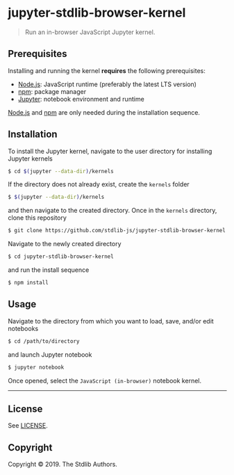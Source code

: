 <!--

@license Apache-2.0

Copyright (c) 2019 The Stdlib Authors.

Licensed under the Apache License, Version 2.0 (the "License");
you may not use this file except in compliance with the License.
You may obtain a copy of the License at

   http://www.apache.org/licenses/LICENSE-2.0

Unless required by applicable law or agreed to in writing, software
distributed under the License is distributed on an "AS IS" BASIS,
WITHOUT WARRANTIES OR CONDITIONS OF ANY KIND, either express or implied.
See the License for the specific language governing permissions and
limitations under the License.

-->

# jupyter-stdlib-browser-kernel

> Run an in-browser JavaScript Jupyter kernel.

<!-- Section to include introductory text. Make sure to keep an empty line after the intro `section` element and another before the `/section` close. -->

<section class="intro">

## Prerequisites

Installing and running the kernel **requires** the following prerequisites:

-   [Node.js][node-js]: JavaScript runtime (preferably the latest LTS version)
-   [npm][npm]: package manager
-   [Jupyter][jupyter]: notebook environment and runtime

[Node.js][node-js] and [npm][npm] are only needed during the installation sequence.

## Installation

To install the Jupyter kernel, navigate to the user directory for installing Jupyter kernels

```bash
$ cd $(jupyter --data-dir)/kernels
```

If the directory does not already exist, create the `kernels` folder

```bash
$ $(jupyter --data-dir)/kernels
```

and then navigate to the created directory. Once in the `kernels` directory, clone this repository

```bash
$ git clone https://github.com/stdlib-js/jupyter-stdlib-browser-kernel
```

Navigate to the newly created directory

```bash
$ cd jupyter-stdlib-browser-kernel
```

and run the install sequence

```bash
$ npm install
```

## Usage

Navigate to the directory from which you want to load, save, and/or edit notebooks

```bash
$ cd /path/to/directory
```

and launch Jupyter notebook

```bash
$ jupyter notebook
```

Once opened, select the `JavaScript (in-browser)` notebook kernel.

* * *

## License

See [LICENSE][license].

## Copyright

Copyright © 2019. The Stdlib Authors.

</section>

<!-- /.intro -->

<!-- Section for all links. Make sure to keep an empty line after the `section` element and another before the `/section` close. -->

<section class="links">

[license]: https://raw.githubusercontent.com/stdlib-js/jupyter-stdlib-browser-kernel/master/LICENSE

[node-js]: https://nodejs.org/en/

[npm]: https://www.npmjs.com/

[jupyter]: https://jupyter.org/install

</section>

<!-- /.links -->
